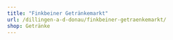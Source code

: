 ```yaml
---
title: "Finkbeiner Getränkemarkt"
url: /dillingen-a-d-donau/finkbeiner-getraenkemarkt/
shop: Getränke
---
```


